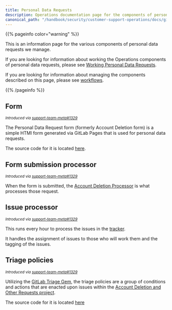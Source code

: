 ```yaml
---
title: Personal Data Requests
description: Operations documentation page for the components of personal data requests we manage
canonical_path: "/handbook/security/customer-support-operations/docs/gitlab/personal-data-requests"
---
```


{{% pageinfo color="warning" %}}

This is an information page for the various components of personal data requests we manage.

If you are looking for information about working the Operations components of personal data requests, please see [Working Personal Data Requests](../../workflows/personal-data-requests).

If you are looking for information about managing the components described on this page, please see [workflows](../../workflows).

{{% /pageinfo %}}

## Form

<sup>*Introduced via [support-team-meta#1329](https://gitlab.com/gitlab-com/support/support-team-meta/-/issues/1329)*</sup>

The Personal Data Request form (formerly Account Deletion form) is a simple HTMl form generated via GitLab Pages that is used for personal data requests.

The source code for it is located [here](https://gitlab.com/gitlab-support-readiness/forms/account-deletion-form).

## Form submission processor

<sup>*Introduced via [support-team-meta#1329](https://gitlab.com/gitlab-com/support/support-team-meta/-/issues/1329)*</sup>

When the form is submitted, the [Account Deletion Processor](https://gitlab.com/gitlab-support-readiness/processors/account-deletion-processor) is what processes those request.

## Issue processor

<sup>*Introduced via [support-team-meta#1329](https://gitlab.com/gitlab-com/support/support-team-meta/-/issues/1329)*</sup>

This runs every hour to process the issues in the [tracker](https://gitlab.com/gitlab-support-readiness/processors/account-deletion-processor).

It handles the assignment of issues to those who will work them and the tagging of the issues.

## Triage policies

<sup>*Introduced via [support-team-meta#1329](https://gitlab.com/gitlab-com/support/support-team-meta/-/issues/1329)*</sup>

Utilizing the [GitLab Triage Gem](https://gitlab.com/gitlab-org/ruby/gems/gitlab-triage), the triage policies are a group of conditions and actions that are enacted upon issues within the [Account Deletion and Other Requests project](https://gitlab.com/gitlab-com/gdpr-request).

The source code for it is located [here](https://gitlab.com/gitlab-com/gdpr-request/-/blob/master/.triage-policies.yml)
